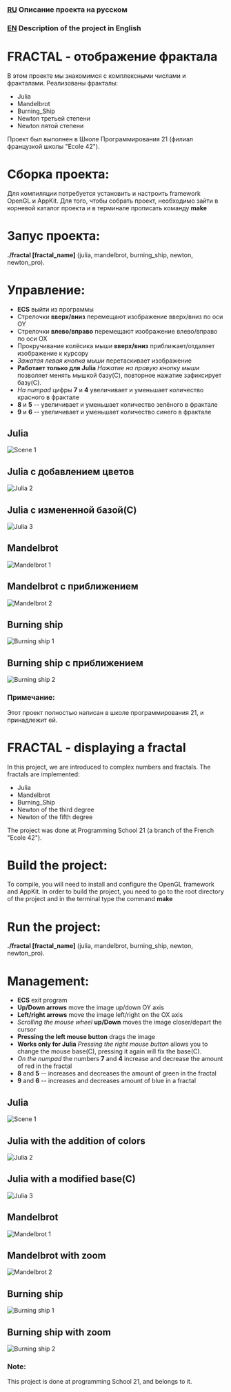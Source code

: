 ### [RU][1] Описание проекта на русском
[1]: https://github.com/udraugr/fractal/new/master?readme=1#fractal---%D0%BE%D1%82%D0%BE%D0%B1%D1%80%D0%B0%D0%B6%D0%B5%D0%BD%D0%B8%D0%B5-%D1%84%D1%80%D0%B0%D0%BA%D1%82%D0%B0%D0%BB%D0%B0 "RU"
### [EN][2] Description of the project in English
[2]: https://github.com/udraugr/fractal/new/master?readme=1#fractal---displaying-a-fractal "EN"

# FRACTAL - отображение фрактала
В этом проекте мы знакомимся с комплексными числами и фракталами.
Реализованы фракталы:
* Julia
* Mandelbrot
* Burning_Ship
* Newton третьей степени
* Newton пятой степени

Проект был выполнен в Школе Программирования 21 (филиал французкой школы "Ecole 42").

# Сборка проекта:
Для компиляции потребуется установить и настроить framework OpenGL и AppKit. 
Для того, чтобы собрать проект, необходимо зайти в корневой каталог проекта и в терминале прописать команду **make**

# Запус проекта:
**./fractal [fractal_name]** (julia, mandelbrot, burning_ship, newton, newton_pro).

# Управление:
* **ECS** выйти из программы
* Стрелочки **вверх/вниз** перемещают изображение вверх/вниз по оси OY
* Стрелочки **влево/вправо** перемещают изображение влево/вправо по оси OX
* Прокручивание колёсика мыши **вверх/вниз** приближает/отдаляет изображение к курсору
* *Зажатая левая кнопка мыши* перетаскивает изображение
* **Работает только для Julia** *Нажатие на правую кнопку мыши* позволяет менять мышкой базу(C), повторное нажатие зафиксирует базу(C).
* *На numpad* цифры **7** и **4** увеличивает и уменьшает количество красного в фрактале
* **8** и **5** -- увеличивает и уменьшает количество зелёного в фрактале
* **9** и **6** -- увеличивает и уменьшает количество синего в фрактале

## Julia
![Scene 1](https://github.com/udraugr/fractal/raw/master/./pictures/Julia.png)

## Julia с добавлением цветов
![Julia 2](https://github.com/udraugr/fractal/raw/master/./pictures/Julia%20colors.png)

## Julia с измененной базой(C)
![Julia 3](https://github.com/udraugr/fractal/raw/master/./pictures/julia%20change%20C%202.png)

## Mandelbrot
![Mandelbrot 1](https://github.com/udraugr/fractal/raw/master/./pictures/mandelbrot.png)

## Mandelbrot с приближением
![Mandelbrot 2](https://github.com/udraugr/fractal/raw/master/./pictures/mandelbrot%20tiny%20zoom.png)

## Burning ship
![Burning ship 1](https://github.com/udraugr/fractal/raw/master/./pictures/burning%20ship.png)

## Burning ship с приближением
![Burning ship 2](https://github.com/udraugr/fractal/raw/master/./pictures/burning%20ship%20zoom%20small.png)

### Примечание:
Этот проект полностью написан в школе программирования 21, и принадлежит ей.

# FRACTAL - displaying a fractal
In this project, we are introduced to complex numbers and fractals.
The fractals are implemented:
* Julia
* Mandelbrot
* Burning_Ship
* Newton of the third degree
* Newton of the fifth degree

The project was done at Programming School 21 (a branch of the French "Ecole 42").

# Build the project:
To compile, you will need to install and configure the OpenGL framework and AppKit.
In order to build the project, you need to go to the root directory of the project and in the terminal type the command **make**

# Run the project:
**./fractal [fractal_name]** (julia, mandelbrot, burning_ship, newton, newton_pro).

# Management:
* **ECS** exit program
* **Up/Down arrows** move the image up/down OY axis
* **Left/right arrows** move the image left/right on the OX axis
* *Scrolling the mouse wheel* **up/Down** moves the image closer/depart the cursor
* **Pressing the left mouse button** drags the image
* **Works only for Julia** *Pressing the right mouse button* allows you to change the mouse base(C), pressing it again will fix the base(C).
* *On the numpad* the numbers **7** and **4** increase and decrease the amount of red in the fractal
* **8** and **5** -- increases and decreases the amount of green in the fractal
* **9** and **6** -- increases and decreases amount of blue in a fractal

## Julia
![Scene 1](https://github.com/udraugr/fractal/raw/master/./pictures/Julia.png)

## Julia with the addition of colors
![Julia 2](https://github.com/udraugr/fractal/raw/master/./pictures/Julia%20colors.png)

## Julia with a modified base(C)
![Julia 3](https://github.com/udraugr/fractal/raw/master/./pictures/julia%20change%20C%202.png)

## Mandelbrot
![Mandelbrot 1](https://github.com/udraugr/fractal/raw/master/./pictures/mandelbrot.png)

## Mandelbrot with zoom
![Mandelbrot 2](https://github.com/udraugr/fractal/raw/master/./pictures/mandelbrot%20tiny%20zoom.png)

## Burning ship
![Burning ship 1](https://github.com/udraugr/fractal/raw/master/./pictures/burning%20ship.png)

## Burning ship with zoom
![Burning ship 2](https://github.com/udraugr/fractal/raw/master/./pictures/burning%20ship%20zoom%20small.png)

### Note:
This project is done at programming School 21, and belongs to it.
